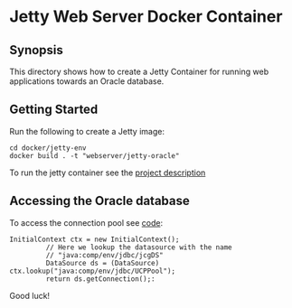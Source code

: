 # Jetty Web Server Docker Container

## Synopsis

This directory shows how to create a Jetty Container for running web applications towards an Oracle database.


## Getting Started

Run the following to create a Jetty image:

```
cd docker/jetty-env
docker build . -t "webserver/jetty-oracle"
```
To run the jetty container see the [project description](../../README.md)

## Accessing the Oracle database

To access the connection pool see [code](../../src/main/java/no/rightcloud/demo/author/db/DatabaseUtil.java):

```
InitialContext ctx = new InitialContext();
         // Here we lookup the datasource with the name
         // "java:comp/env/jdbc/jcgDS"
         DataSource ds = (DataSource) ctx.lookup("java:comp/env/jdbc/UCPPool");
         return ds.getConnection();:
```

Good luck!



